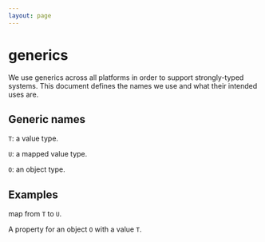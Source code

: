 ```yaml
---
layout: page
---
```


# generics

We use generics across all platforms in order to support strongly-typed systems. This document
defines the names we use and what their intended uses are.

## Generic names

`T`: a value type.

`U`: a mapped value type.

`O`: an object type.

## Examples

map from `T` to `U`.

A property for an object `O` with a value `T`.
